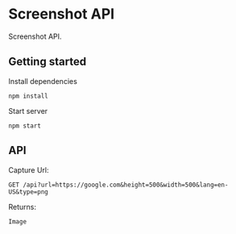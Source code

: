 # Screenshot API

Screenshot API.

## Getting started

Install dependencies
```
npm install
```

Start server
```
npm start
```

## API

Capture Url:
```
GET /api?url=https://google.com&height=500&width=500&lang=en-US&type=png
```
Returns:
```
Image
```
